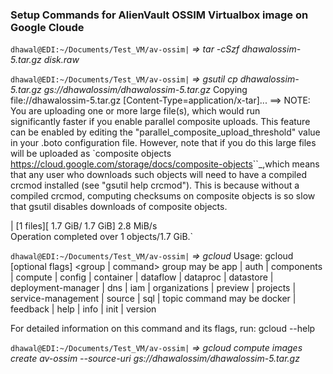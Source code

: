 ### Setup Commands for AlienVault OSSIM Virtualbox image on Google Cloude

`dhawal@EDI:~/Documents/Test_VM/av-ossim|`
*⇒  tar -cSzf dhawalossim-5.tar.gz disk.raw*


`dhawal@EDI:~/Documents/Test_VM/av-ossim|`
*⇒  gsutil cp dhawalossim-5.tar.gz gs://dhawalossim/dhawalossim-5.tar.gz*
Copying file://dhawalossim-5.tar.gz [Content-Type=application/x-tar]...
==> NOTE: You are uploading one or more large file(s), which would run          
significantly faster if you enable parallel composite uploads. This
feature can be enabled by editing the
"parallel_composite_upload_threshold" value in your .boto
configuration file. However, note that if you do this large files will
be uploaded as `composite objects
<https://cloud.google.com/storage/docs/composite-objects>``_,which
means that any user who downloads such objects will need to have a
compiled crcmod installed (see "gsutil help crcmod"). This is because
without a compiled crcmod, computing checksums on composite objects is
so slow that gsutil disables downloads of composite objects.

| [1 files][  1.7 GiB/  1.7 GiB]    2.8 MiB/s                                   
Operation completed over 1 objects/1.7 GiB.`

`dhawal@EDI:~/Documents/Test_VM/av-ossim|`
*⇒  gcloud*
Usage: gcloud [optional flags] <group | command>
  group may be           app | auth | components | compute | config |
                         container | dataflow | dataproc | datastore |
                         deployment-manager | dns | iam | organizations |
                         preview | projects | service-management | source |
                         sql | topic
  command may be         docker | feedback | help | info | init | version

For detailed information on this command and its flags, run:
  gcloud --help


`dhawal@EDI:~/Documents/Test_VM/av-ossim|`
*⇒  gcloud compute images create av-ossim --source-uri gs://dhawalossim/dhawalossim-5.tar.gz*
